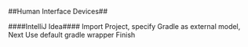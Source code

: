 ##Human Interface Devices##

####IntelliJ Idea####
Import Project, specify Gradle as external model, Next
Use default gradle wrapper
Finish


